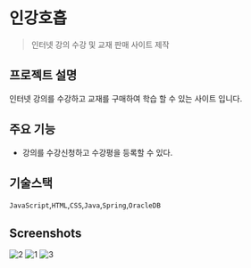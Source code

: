 # 인강호흡
> 인터넷 강의 수강 및 교재 판매 사이트 제작


## 프로젝트 설명
인터넷 강의를 수강하고 교재를 구매하여 학습 할 수 있는 사이트 입니다. 


## 주요 기능
- 강의를 수강신청하고 수강평을 등록할 수 있다.


## 기술스택
`JavaScript`,`HTML`,`CSS`,`Java`,`Spring`,`OracleDB`


## Screenshots
![2](https://github.com/BlueBreakers/ingang/assets/130963760/e11d9012-f72e-49eb-bc28-2953cb69c278)
![1](https://github.com/BlueBreakers/ingang/assets/130963760/fc949782-68cb-4202-985d-1d30fedca2a0)
![3](https://github.com/BlueBreakers/ingang/assets/130963760/a4b9e466-d87a-43e4-b4ef-437e7b6a1671)
<!-- If you have screenshots you'd like to share, include them here. -->

